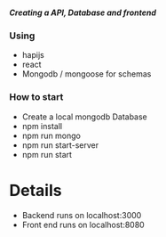 ##### Creating a API, Database and frontend

### Using
- hapijs
- react
- Mongodb / mongoose for schemas

### How to start
- Create a local mongodb Database
- npm install
- npm run mongo
- npm run start-server
- npm run start

# Details
- Backend runs on localhost:3000
- Front end runs on localhost:8080
